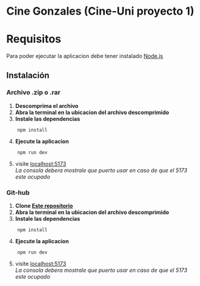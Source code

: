 # Cine Gonzales (Cine-Uni proyecto 1)

# Requisitos

Para poder ejecutar la aplicacion debe tener instalado [Node.js](https://nodejs.org/)

## Instalación

### Archivo .zip o .rar
1. **Descomprima el archivo**
2. **Abra la terminal en la ubicacion del archivo descomprimido**
3. **Instale las dependencias**
```
    npm install
```
4. **Ejecute la aplicacion**
```
    npm run dev
```
5. visite [localhost:5173](http://localhost:5173/)\
_La consola debera mostrale que puerto usar en caso de que el 5173 este ocupado_

### Git-hub

1. **Clone [Este repositorio](https://github.com/MonkiG/Cine-Uni)**
2. **Abra la terminal en la ubicacion del archivo descomprimido**
3. **Instale las dependencias**
```
    npm install
```
4. **Ejecute la aplicacion**
```
    npm run dev
```
5. visite [localhost:5173](http://localhost:5173/)\
_La consola debera mostrale que puerto usar en caso de que el 5173 este ocupado_